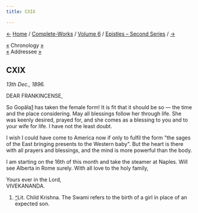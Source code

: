 ```yaml
---
title: CXIX

---
```

<div>

[←](118_mrs_bull.htm) [Home](../../../index.htm) /
[Complete-Works](../../complete_works.htm) / [Volume
6](../volume_6_contents.htm) / [Epistles – Second
Series](epistles_second_series_contents.htm) / [→](120_alberta.htm)

  

[«](../../volume_5/epistles_first_series/073_madam.htm) Chronology
[»](120_alberta.htm)  
[«](../../volume_9/letters_fifth_series/093_sir.htm) Addressee
[»](../../volume_7/epistles_third_series/51_mr_leggett.htm)

## CXIX

*13th Dec., 1896.*

DEAR FRANKINCENSE,

So Gopâla[1](#fn1) has taken the female form! It is fit that it should
be so — the time and the place considering. May all blessings follow her
through life. She was keenly desired, prayed for, and she comes as a
blessing to you and to your wife for life. I have not the least doubt.

I wish I could have come to America now if only to fulfil the form "the
sages of the East bringing presents to the Western baby". But the heart
is there with all prayers and blessings, and the mind is more powerful
than the body.

I am starting on the 16th of this month and take the steamer at Naples.
Will see Alberta in Rome surely. With all love to the holy family,

Yours ever in the Lord,  
VIVEKANANDA.

1.  [^](#txt1)Lit. Child Krishna. The Swami refers to the birth of a
    girl in place of an expected son.

</div>

